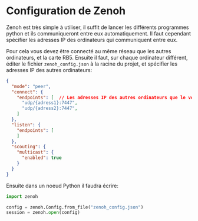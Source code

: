 # Configuration de Zenoh

Zenoh est très simple à utiliser, il suffit de lancer les différents programmes python et ils communiqueront entre eux automatiquement. Il faut cependant
spécifier les adresses IP des ordinateurs qui communiquent entre eux.

Pour cela vous devez être connecté au même réseau que les autres ordinateurs, et la carte RB5. Ensuite il faut, sur chaque ordinateur différent,
éditer le fichier `zenoh_config.json` à la racine du projet, et spécifier les adresses IP des autres ordinateurs:

```json
{
  "mode": "peer",
  "connect": {
    "endpoints": [  // Les adresses IP des autres ordinateurs que le votre, avec le port 7447 et le protocole udp
      "udp/{adress1}:7447",
      "udp/{adress2}:7447",
    ]
  },
  "listen": {
    "endpoints": [
    ]
  },
  "scouting": {
    "multicast": {
      "enabled": true
    }
  }
}
```

Ensuite dans un noeud Python il faudra écrire:

```python
import zenoh

config = zenoh.Config.from_file("zenoh_config.json")
session = zenoh.open(config)
```
